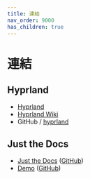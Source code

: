 ```yaml
---
title: 連結
nav_order: 9000
has_children: true
---
```



# 連結




## Hyprland

* [Hyprland](https://hyprland.org/)
* [Hyprland Wiki](https://wiki.hyprland.org/)
* GitHub / [hyprland](https://github.com/hyprwm/Hyprland)




## Just the Docs

* [Just the Docs](https://pmarsceill.github.io/just-the-docs/) ([GitHub](https://github.com/pmarsceill/just-the-docs))
* [Demo](https://pmarsceill.github.io/jtd-remote/) ([GitHub](https://github.com/pmarsceill/jtd-remote))

